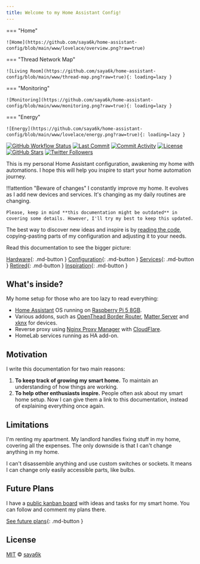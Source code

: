 ```yaml
---
title: Welcome to my Home Assistant Config!
---
```


=== "Home"

    ![Home](https://github.com/saya6k/home-assistant-config/blob/main/www/lovelace/overview.png?raw=true)

=== "Thread Network Map"

    ![Living Room](https://github.com/saya6k/home-assistant-config/blob/main/www/thread-map.png?raw=true){: loading=lazy }

=== "Monitoring"

    ![Monitoring](https://github.com/saya6k/home-assistant-config/blob/main/www/monitoring.png?raw=true){: loading=lazy }

=== "Energy"

    ![Energy](https://github.com/saya6k/home-assistant-config/blob/main/www/lovelace/energy.png?raw=true){: loading=lazy }

[![GitHub Workflow Status][github-img]][github-url]
[![Last Commit][last-commit-img]][github-url]
[![Commit Activity][commit-activity-img]][github-url]
[![License][license-img]][license-url]
[![GitHub Stars][stars-img]][github-url]
[![Twitter Followers][twitter-img]][twitter-url]

This is my personal Home Assistant configuration, awakening my home with automations. I hope this will help you inspire to start your home automation journey.

<!-- prettier-ignore -->
!!!attention "Beware of changes"
    I constantly improve my home. It evolves as I add new devices and services. It's changing as my daily routines are changing.

    Please, keep in mind **this documentation might be outdated** in covering some details. However, I'll try my best to keep this updated.

The best way to discover new ideas and inspire is by [reading the code][github-url], copying-pasting parts of my configuration and adjusting it to your needs.

Read this documentation to see the bigger picture:

[Hardware](./hardware){: .md-button }
[Configuration](./config){: .md-button }
[Services](./services){: .md-button }
[Retired](./retired){: .md-button }
[Inspiration](./resources){: .md-button }

## What's inside?

My home setup for those who are too lazy to read everything:

- [Home Assistant](https://home-assistant.io) OS running on [Raspberry Pi 5 8GB](https://www.raspberrypi.com/products/raspberry-pi-5/).
- Various addons, such as [OpenThead Border Router](https://openthread.io/guides/border-router/), [Matter Server](https://csa-iot.org/all-solutions/matter/) and [xknx](https://xknx.io/home_assistant) for devices.
- Reverse proxy using [Nginx Proxy Manager](https://nginxproxymanager.com/) with [CloudFlare](https://www.cloudflare.com/).
- HomeLab services running as HA add-on.

## Motivation

I write this documentation for two main reasons:

1. **To keep track of growing my smart home.** To maintain an understanding of how things are working.
2. **To help other enthusiasts inspire.** People often ask about my smart home setup. Now I can give them a link to this documentation, instead of explaining everything once again.

## Limitations

I'm renting my apartment. My landlord handles fixing stuff in my home, covering all the expenses. The only downside is that I can't change anything in my home.

I can't disassemble anything and use custom switches or sockets. It means I can change only easily accessible parts, like bulbs.

## Future Plans

I have a [public kanban board][kanban-board] with ideas and tasks for my smart home. You can follow and comment my plans there.

[See future plans][kanban-board]{: .md-button }

## License

[MIT][license-url] © [saya6k][saya6k]

<!-- References -->

[kanban-board]: https://github.com/users/saya6k/projects/3
[github-url]: https://github.com/saya6k/home-assistant-config
[github-img]: https://img.shields.io/github/actions/workflow/status/saya6k/home-assistant-config/release.yml?style=flat-square
[last-commit-img]: https://img.shields.io/github/last-commit/saya6k/home-assistant-config?style=flat-square
[commit-activity-img]: https://img.shields.io/github/commit-activity/m/saya6k/home-assistant-config?style=flat-square
[license-url]: https://github.com/saya6k/home-assistant-config/blob/main/LICENSE.md
[license-img]: https://img.shields.io/github/license/saya6k/home-assistant-config?style=flat-square
[twitter-url]: https://twitter.com/saya6k
[twitter-img]: https://img.shields.io/twitter/follow/saya6k?label=Follow
[stars-img]: https://img.shields.io/github/stars/saya6k/home-assistant-config?style=social
[saya6k]: https://lyz.kr
